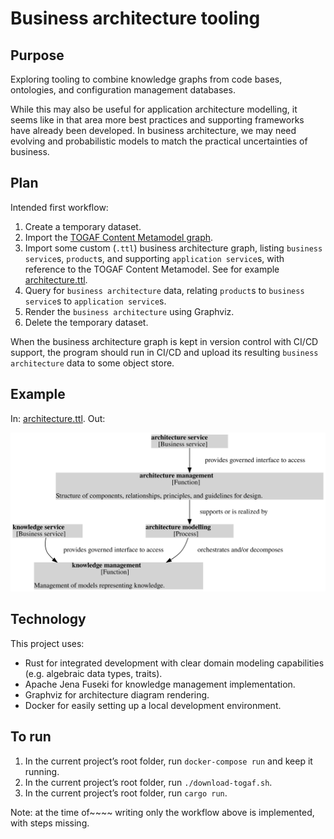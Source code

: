 # Business architecture tooling

## Purpose

Exploring tooling to combine knowledge graphs from code bases, ontologies, and configuration management databases.

While this may also be useful for application architecture modelling, it seems like in that area more best practices and supporting frameworks have already been developed. In business architecture, we may need evolving and probabilistic models to match the practical uncertainties of business.

## Plan

Intended first workflow:

1. Create a temporary dataset.
2. Import the [TOGAF Content Metamodel graph](https://www.researchgate.net/publication/220708864_Towards_the_Formalisation_of_the_TOGAF_Content_Metamodel_using_Ontologies).
3. Import some custom (`.ttl`) business architecture graph, listing `business service`s, `product`s, and supporting `application service`s, with reference to the TOGAF Content Metamodel. See for example [architecture.ttl](architecture.ttl).
4. Query for `business architecture` data, relating `product`s to `business service`s to `application service`s.
5. Render the `business architecture` using Graphviz.
6. Delete the temporary dataset.

When the business architecture graph is kept in version control with CI/CD support, the program should run in CI/CD and upload its resulting `business architecture` data to some object store.

## Example

In: [architecture.ttl](architecture.ttl). Out:

![Diagram](doc/example.svg)

## Technology

This project uses:

- Rust for integrated development with clear domain modeling capabilities (e.g. algebraic data types, traits).
- Apache Jena Fuseki for knowledge management implementation.
- Graphviz for architecture diagram rendering.
- Docker for easily setting up a local development environment.

## To run

1. In the current project’s root folder, run `docker-compose run` and keep it running.
2. In the current project’s root folder, run `./download-togaf.sh`.
3. In the current project’s root folder, run `cargo run`.

Note: at the time of~~~~ writing only the workflow above is implemented, with steps missing.